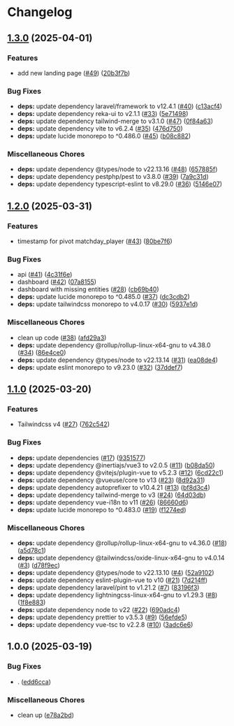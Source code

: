 # Changelog

## [1.3.0](https://github.com/Schnurbus/kegelmaster/compare/v1.2.0...v1.3.0) (2025-04-01)


### Features

* add new landing page ([#49](https://github.com/Schnurbus/kegelmaster/issues/49)) ([20b3f7b](https://github.com/Schnurbus/kegelmaster/commit/20b3f7b3ac49ef0b36c992213147df0bc0bd837e))


### Bug Fixes

* **deps:** update dependency laravel/framework to v12.4.1 ([#40](https://github.com/Schnurbus/kegelmaster/issues/40)) ([c13acf4](https://github.com/Schnurbus/kegelmaster/commit/c13acf41e6c3e475792f43701b37c7a66558ad47))
* **deps:** update dependency reka-ui to v2.1.1 ([#33](https://github.com/Schnurbus/kegelmaster/issues/33)) ([5e71498](https://github.com/Schnurbus/kegelmaster/commit/5e71498482d6f56ef08fd9ee532ca8efa1bd8e94))
* **deps:** update dependency tailwind-merge to v3.1.0 ([#47](https://github.com/Schnurbus/kegelmaster/issues/47)) ([0f84a63](https://github.com/Schnurbus/kegelmaster/commit/0f84a63cb5026c308099c9c78f41621a34267dec))
* **deps:** update dependency vite to v6.2.4 ([#35](https://github.com/Schnurbus/kegelmaster/issues/35)) ([476d750](https://github.com/Schnurbus/kegelmaster/commit/476d7503bb595e0e98c649f7f9d239ceb6d3f929))
* **deps:** update lucide monorepo to ^0.486.0 ([#45](https://github.com/Schnurbus/kegelmaster/issues/45)) ([b08c882](https://github.com/Schnurbus/kegelmaster/commit/b08c88260237c43d9071f48a52103dba644cb530))


### Miscellaneous Chores

* **deps:** update dependency @types/node to v22.13.16 ([#48](https://github.com/Schnurbus/kegelmaster/issues/48)) ([657885f](https://github.com/Schnurbus/kegelmaster/commit/657885f6a80b63eb1a69632bce30d4e70f52e73f))
* **deps:** update dependency pestphp/pest to v3.8.0 ([#39](https://github.com/Schnurbus/kegelmaster/issues/39)) ([7a9c31d](https://github.com/Schnurbus/kegelmaster/commit/7a9c31db4588117de1ad3ec8757a7902a0d1c281))
* **deps:** update dependency typescript-eslint to v8.29.0 ([#36](https://github.com/Schnurbus/kegelmaster/issues/36)) ([5146e07](https://github.com/Schnurbus/kegelmaster/commit/5146e0791ce4a76edffff32084ef7e727c922921))

## [1.2.0](https://github.com/Schnurbus/kegelmaster/compare/v1.1.0...v1.2.0) (2025-03-31)


### Features

* timestamp for pivot matchday_player ([#43](https://github.com/Schnurbus/kegelmaster/issues/43)) ([80be7f6](https://github.com/Schnurbus/kegelmaster/commit/80be7f6a527eb3a456af47a37adfa8307aef21e8))


### Bug Fixes

* api ([#41](https://github.com/Schnurbus/kegelmaster/issues/41)) ([4c31f6e](https://github.com/Schnurbus/kegelmaster/commit/4c31f6e79d522fa909fc488fa3941e981b01f726))
* dashboard ([#42](https://github.com/Schnurbus/kegelmaster/issues/42)) ([07a8155](https://github.com/Schnurbus/kegelmaster/commit/07a8155b6f9f400807564468698aef4240f27880))
* dashboard with missing entities ([#28](https://github.com/Schnurbus/kegelmaster/issues/28)) ([cb69b40](https://github.com/Schnurbus/kegelmaster/commit/cb69b40930407e52e7ffbf2f2a8bba95b33d3e1e))
* **deps:** update lucide monorepo to ^0.485.0 ([#37](https://github.com/Schnurbus/kegelmaster/issues/37)) ([dc3cdb2](https://github.com/Schnurbus/kegelmaster/commit/dc3cdb2513d24dfa0f26816ab512e93d800659a1))
* **deps:** update tailwindcss monorepo to v4.0.17 ([#30](https://github.com/Schnurbus/kegelmaster/issues/30)) ([5937e1d](https://github.com/Schnurbus/kegelmaster/commit/5937e1d622d1bf6caaa04eba40587ad9179d63a0))


### Miscellaneous Chores

* clean up code ([#38](https://github.com/Schnurbus/kegelmaster/issues/38)) ([afd29a3](https://github.com/Schnurbus/kegelmaster/commit/afd29a3f52aaf1f7597226285e92266c790db6ec))
* **deps:** update dependency @rollup/rollup-linux-x64-gnu to v4.38.0 ([#34](https://github.com/Schnurbus/kegelmaster/issues/34)) ([86e4ce0](https://github.com/Schnurbus/kegelmaster/commit/86e4ce05a0c0a9bc521760ca9effb8692ad3ca84))
* **deps:** update dependency @types/node to v22.13.14 ([#31](https://github.com/Schnurbus/kegelmaster/issues/31)) ([ea08de4](https://github.com/Schnurbus/kegelmaster/commit/ea08de4688b3d8e15eeeaff2079513ec47056349))
* **deps:** update eslint monorepo to v9.23.0 ([#32](https://github.com/Schnurbus/kegelmaster/issues/32)) ([37ddef7](https://github.com/Schnurbus/kegelmaster/commit/37ddef7fc38b005e7add388fdd9a64d677e6bced))

## [1.1.0](https://github.com/Schnurbus/kegelmaster-new/compare/v1.0.0...v1.1.0) (2025-03-20)


### Features

* Tailwindcss v4 ([#27](https://github.com/Schnurbus/kegelmaster-new/issues/27)) ([762c542](https://github.com/Schnurbus/kegelmaster-new/commit/762c542519faa7d53f1e1e220a976fdc06d130b0))


### Bug Fixes

* **deps:** update dependencies ([#17](https://github.com/Schnurbus/kegelmaster-new/issues/17)) ([9351577](https://github.com/Schnurbus/kegelmaster-new/commit/9351577a349183ea3404d02c11567add85bfc742))
* **deps:** update dependency @inertiajs/vue3 to v2.0.5 ([#11](https://github.com/Schnurbus/kegelmaster-new/issues/11)) ([b08da50](https://github.com/Schnurbus/kegelmaster-new/commit/b08da50c2b219060e0334826b77e3a2b7535ede0))
* **deps:** update dependency @vitejs/plugin-vue to v5.2.3 ([#12](https://github.com/Schnurbus/kegelmaster-new/issues/12)) ([6cd22c1](https://github.com/Schnurbus/kegelmaster-new/commit/6cd22c1d351f207c08e5c05f90e12f4902b6a840))
* **deps:** update dependency @vueuse/core to v13 ([#23](https://github.com/Schnurbus/kegelmaster-new/issues/23)) ([8d92a31](https://github.com/Schnurbus/kegelmaster-new/commit/8d92a31c9cd14ae0907e48a5bb0683f1c6929056))
* **deps:** update dependency autoprefixer to v10.4.21 ([#13](https://github.com/Schnurbus/kegelmaster-new/issues/13)) ([bf8d3c4](https://github.com/Schnurbus/kegelmaster-new/commit/bf8d3c41f8252a8c9d0db720bac679ad728c2fb6))
* **deps:** update dependency tailwind-merge to v3 ([#24](https://github.com/Schnurbus/kegelmaster-new/issues/24)) ([64d03db](https://github.com/Schnurbus/kegelmaster-new/commit/64d03db741e3334b1d96e754f4a008ebf4641bd6))
* **deps:** update dependency vue-i18n to v11 ([#26](https://github.com/Schnurbus/kegelmaster-new/issues/26)) ([86660d6](https://github.com/Schnurbus/kegelmaster-new/commit/86660d631fa688ee4a0ef6176805bbf0ecfa3706))
* **deps:** update lucide monorepo to ^0.483.0 ([#19](https://github.com/Schnurbus/kegelmaster-new/issues/19)) ([f1274ed](https://github.com/Schnurbus/kegelmaster-new/commit/f1274ed37733d8e19c3a16e685d07ce04dd45926))


### Miscellaneous Chores

* **deps:** update dependency @rollup/rollup-linux-x64-gnu to v4.36.0 ([#18](https://github.com/Schnurbus/kegelmaster-new/issues/18)) ([a5d78c1](https://github.com/Schnurbus/kegelmaster-new/commit/a5d78c1d30f54f26f29d0768ae21b02eae1ce0bc))
* **deps:** update dependency @tailwindcss/oxide-linux-x64-gnu to v4.0.14 ([#3](https://github.com/Schnurbus/kegelmaster-new/issues/3)) ([d78f9ec](https://github.com/Schnurbus/kegelmaster-new/commit/d78f9ecba5632482307e22149d2d55274f4bc338))
* **deps:** update dependency @types/node to v22.13.10 ([#4](https://github.com/Schnurbus/kegelmaster-new/issues/4)) ([52a9102](https://github.com/Schnurbus/kegelmaster-new/commit/52a910278f1003fb86ece0b85c8c2e4f238ad5cd))
* **deps:** update dependency eslint-plugin-vue to v10 ([#21](https://github.com/Schnurbus/kegelmaster-new/issues/21)) ([7d214ff](https://github.com/Schnurbus/kegelmaster-new/commit/7d214ff3d68ea4a17c702ae22df6dfb479751658))
* **deps:** update dependency laravel/pint to v1.21.2 ([#7](https://github.com/Schnurbus/kegelmaster-new/issues/7)) ([83196f3](https://github.com/Schnurbus/kegelmaster-new/commit/83196f33719a513e7b5a8de49e0d0010198f67c7))
* **deps:** update dependency lightningcss-linux-x64-gnu to v1.29.3 ([#8](https://github.com/Schnurbus/kegelmaster-new/issues/8)) ([1f8e883](https://github.com/Schnurbus/kegelmaster-new/commit/1f8e883186f7cc69b119ccb545a0c929bb95925a))
* **deps:** update dependency node to v22 ([#22](https://github.com/Schnurbus/kegelmaster-new/issues/22)) ([690adc4](https://github.com/Schnurbus/kegelmaster-new/commit/690adc4366811ef44d7ef0f9c1f9c9a4ed4be3ae))
* **deps:** update dependency prettier to v3.5.3 ([#9](https://github.com/Schnurbus/kegelmaster-new/issues/9)) ([56efde5](https://github.com/Schnurbus/kegelmaster-new/commit/56efde5538adee81d20725a6a6696da7782e3eed))
* **deps:** update dependency vue-tsc to v2.2.8 ([#10](https://github.com/Schnurbus/kegelmaster-new/issues/10)) ([3adc6e6](https://github.com/Schnurbus/kegelmaster-new/commit/3adc6e6823c80a611105447b86a7f818affe30cc))

## 1.0.0 (2025-03-19)


### Bug Fixes

* . ([edd6cca](https://github.com/Schnurbus/kegelmaster-new/commit/edd6cca91cdf75d93633277c21c4d68c97896d42))


### Miscellaneous Chores

* clean up ([e78a2bd](https://github.com/Schnurbus/kegelmaster-new/commit/e78a2bd5fdc9a6614c81f7af92e9f6da839c6727))
